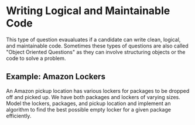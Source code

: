 # Writing Logical and Maintainable Code
This type of question evaualuates if a candidate can write clean, logical, and
maintainable code. Sometimes these types of questions are also called "Object
Oriented Questions" as they can involve structuring objects or the code to
solve a problem. 

## Example: Amazon Lockers
An Amazon pickup location has various lockers for packages to be dropped off 
and picked up. We have both packages and lockers of varying sizes. Model the 
lockers, packages, and pickup location and implement an algorithm to find the 
best possible empty locker for a given package efficiently.


